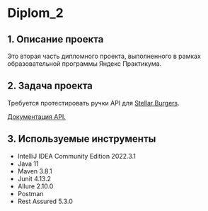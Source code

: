 # Diplom_2
## 1. Описание проекта
Это вторая часть дипломного проекта, выполненного в рамках образовательной программы Яндекс Практикума.
## 2. Задача проекта
Требуется протестировать ручки API для [Stellar Burgers](https://stellarburgers.nomoreparties.site/).

[Документация API.](https://code.s3.yandex.net/qa-automation-engineer/java/cheatsheets/paid-track/diplom/api-documentation.pdf)

## 3. Используемые инструменты
* IntelliJ IDEA Community Edition 2022.3.1
* Java 11
* Maven 3.8.1
* Junit 4.13.2
* Allure 2.10.0
* Postman
* Rest Assured 5.3.0

